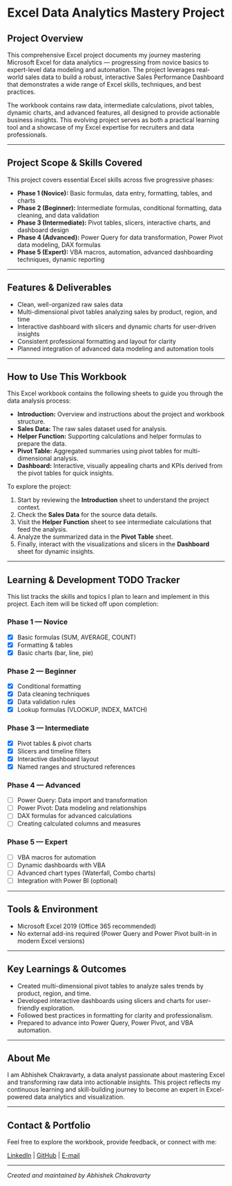 # Excel Data Analytics Mastery Project

## Project Overview

This comprehensive Excel project documents my journey mastering Microsoft Excel for data analytics — progressing from novice basics to expert-level data modeling and automation. The project leverages real-world sales data to build a robust, interactive Sales Performance Dashboard that demonstrates a wide range of Excel skills, techniques, and best practices.

The workbook contains raw data, intermediate calculations, pivot tables, dynamic charts, and advanced features, all designed to provide actionable business insights. This evolving project serves as both a practical learning tool and a showcase of my Excel expertise for recruiters and data professionals.

---

## Project Scope & Skills Covered

This project covers essential Excel skills across five progressive phases:

- **Phase 1 (Novice):** Basic formulas, data entry, formatting, tables, and charts
- **Phase 2 (Beginner):** Intermediate formulas, conditional formatting, data cleaning, and data validation
- **Phase 3 (Intermediate):** Pivot tables, slicers, interactive charts, and dashboard design
- **Phase 4 (Advanced):** Power Query for data transformation, Power Pivot data modeling, DAX formulas
- **Phase 5 (Expert):** VBA macros, automation, advanced dashboarding techniques, dynamic reporting

---

## Features & Deliverables

- Clean, well-organized raw sales data
- Multi-dimensional pivot tables analyzing sales by product, region, and time
- Interactive dashboard with slicers and dynamic charts for user-driven insights
- Consistent professional formatting and layout for clarity
- Planned integration of advanced data modeling and automation tools

---

## How to Use This Workbook

This Excel workbook contains the following sheets to guide you through the data analysis process:

- **Introduction:** Overview and instructions about the project and workbook structure.
- **Sales Data:** The raw sales dataset used for analysis.
- **Helper Function:** Supporting calculations and helper formulas to prepare the data.
- **Pivot Table:** Aggregated summaries using pivot tables for multi-dimensional analysis.
- **Dashboard:** Interactive, visually appealing charts and KPIs derived from the pivot tables for quick insights.

To explore the project:

1. Start by reviewing the **Introduction** sheet to understand the project context.
2. Check the **Sales Data** for the source data details.
3. Visit the **Helper Function** sheet to see intermediate calculations that feed the analysis.
4. Analyze the summarized data in the **Pivot Table** sheet.
5. Finally, interact with the visualizations and slicers in the **Dashboard** sheet for dynamic insights.

---

## Learning & Development TODO Tracker

This list tracks the skills and topics I plan to learn and implement in this project. Each item will be ticked off upon completion:

### Phase 1 — Novice

- [x] Basic formulas (SUM, AVERAGE, COUNT)
- [x] Formatting & tables
- [x] Basic charts (bar, line, pie)

### Phase 2 — Beginner

- [x] Conditional formatting
- [x] Data cleaning techniques
- [x] Data validation rules
- [x] Lookup formulas (VLOOKUP, INDEX, MATCH)

### Phase 3 — Intermediate

- [x] Pivot tables & pivot charts
- [x] Slicers and timeline filters
- [x] Interactive dashboard layout
- [x] Named ranges and structured references

### Phase 4 — Advanced

- [ ] Power Query: Data import and transformation
- [ ] Power Pivot: Data modeling and relationships
- [ ] DAX formulas for advanced calculations
- [ ] Creating calculated columns and measures

### Phase 5 — Expert

- [ ] VBA macros for automation
- [ ] Dynamic dashboards with VBA
- [ ] Advanced chart types (Waterfall, Combo charts)
- [ ] Integration with Power BI (optional)

---

## Tools & Environment

- Microsoft Excel 2019 (Office 365 recommended)
- No external add-ins required (Power Query and Power Pivot built-in in modern Excel versions)

---

## Key Learnings & Outcomes

- Created multi-dimensional pivot tables to analyze sales trends by product, region, and time.
- Developed interactive dashboards using slicers and charts for user-friendly exploration.
- Followed best practices in formatting for clarity and professionalism.
- Prepared to advance into Power Query, Power Pivot, and VBA automation.

---

## About Me

I am Abhishek Chakravarty, a data analyst passionate about mastering Excel and transforming raw data into actionable insights. This project reflects my continuous learning and skill-building journey to become an expert in Excel-powered data analytics and visualization.

---

## Contact & Portfolio

Feel free to explore the workbook, provide feedback, or connect with me:

[LinkedIn](https://www.linkedin.com/in/iamchakravarty/) | [GitHub](https://github.com/Chakru) | [E-mail](abhishek.syncro@gmail.com)

---

_Created and maintained by Abhishek Chakravarty_
